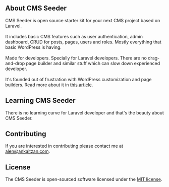 ## About CMS Seeder

CMS Seeder is open source starter kit for your next CMS project based on Laravel. <br><br>
It includes basic CMS features such as user authentication, admin dashboard, CRUD for posts, pages, users and roles.
Mostly everything that basic WordPress is having. <br><br>
Made for developers. Specially for Laravel developers. There are no drag-and-drop page builder and similar stuff which can
slow down experienced developer.<br><br>
It's founded out of frustration with WordPress customization and page builders. Read more about it in
<a href="https://ankaitzan.com/arrivederci-wordpress/">this article</a>.

## Learning CMS Seeder

There is no learning curve for Laravel developer and that's the beauty about CMS Seeder.

## Contributing

If you are interested in contributing please contact me at alen@ankaitzan.com. 

## License

The CMS Seeder is open-sourced software licensed under the [MIT license](http://opensource.org/licenses/MIT).
